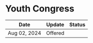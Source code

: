 # Youth Congress

| Date         | Update  | Status |
| ------------ | ------- | ------ |
| Aug 02, 2024 | Offered |        |
